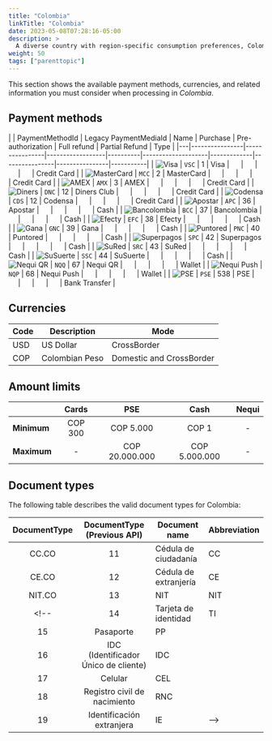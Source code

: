 ```yaml
---
title: "Colombia"
linkTitle: "Colombia"
date: 2023-05-08T07:28:16-05:00
description: >
  A diverse country with region-specific consumption preferences, Colombians are early adopters of technology solutions while still clinging to traditional habits. _**Colombia**_ is one of the startup hubs of Latin America, and new electronic payment methods, including digital wallets, coexist with a diverse list of cash payment solutions.
weight: 50
tags: ["parenttopic"]
---
```


This section shows the available payment methods, currencies, and related information you must consider when processing in _Colombia_.

## Payment methods

|  | PaymentMethodId | Legacy PaymentMediaId | Name   | Purchase | Pre-authorization | Full refund | Partial Refund | Type           |
|---|----------------|----------------|------------------|----------|--------------------|-------------|----------------|----------------|-----------|
| <img src="https://s3.amazonaws.com/gateway.prod.bamboopayment.com/payment-method-logos/Visa_CreditCard.png" alt="Visa" style="min-width: 40px;" /> | `VSC` | 1   | Visa             | <img src="/assets/check_mark_64.png" width="15px"/>        | <img src="/assets/check_mark_64.png" width="15px"/>                | <img src="/assets/check_mark_64.png" width="15px"/>           | <img src="/assets/check_mark_64.png" width="15px"/>             | Credit Card   |
| <img src="https://s3.amazonaws.com/gateway.prod.bamboopayment.com/payment-method-logos/MasterCard_CreditCard.png" alt="MasterCard" style="min-width: 40px;" /> | `MCC` | 2   | MasterCard       | <img src="/assets/check_mark_64.png" width="15px"/>        | <img src="/assets/check_mark_64.png" width="15px"/>                | <img src="/assets/check_mark_64.png" width="15px"/>           | <img src="/assets/check_mark_64.png" width="15px"/>             | Credit Card   |
| <img src="https://s3.amazonaws.com/gateway.prod.bamboopayment.com/payment-method-logos/AmericanExpress_CreditCard.png" alt="AMEX" style="min-width: 40px;" /> | `AMX` | 3   | AMEX             | <img src="/assets/check_mark_64.png" width="15px"/>        | <img src="/assets/x_mark_64.png" width="15px"/>                | <img src="/assets/x_mark_64.png" width="15px"/>           | <img src="/assets/x_mark_64.png" width="15px"/>             | Credit Card   |
| <img src="https://s3.amazonaws.com/gateway.prod.bamboopayment.com/payment-method-logos/12_diners.png" alt="Diners" style="min-width: 40px;" /> | `DNC` | 12  | Diners Club      | <img src="/assets/check_mark_64.png" width="15px"/>        | <img src="/assets/x_mark_64.png" width="15px"/>                | <img src="/assets/x_mark_64.png" width="15px"/>           | <img src="/assets/x_mark_64.png" width="15px"/>             | Credit Card   |
| <img src="https://s3.amazonaws.com/gateway.prod.bamboopayment.com/payment-method-logos/12_diners.png" alt="Codensa" style="min-width: 40px;" /> | `CDS` | 12  | Codensa          | <img src="/assets/check_mark_64.png" width="15px"/>        | <img src="/assets/x_mark_64.png" width="15px"/>                | <img src="/assets/x_mark_64.png" width="15px"/>           | <img src="/assets/x_mark_64.png" width="15px"/>             | Credit Card   |
| <img src="https://s3.amazonaws.com/gateway.prod.bamboopayment.com/payment-method-logos/Apostar_PhysicalNetwork.png" alt="Apostar" style="min-width: 40px;" /> | `APC` | 36  | Apostar          | <img src="/assets/check_mark_64.png" width="15px"/>        | <img src="/assets/x_mark_64.png" width="15px"/>                | <img src="/assets/x_mark_64.png" width="15px"/>           | <img src="/assets/x_mark_64.png" width="15px"/>             | Cash          | 
| <img src="https://s3.amazonaws.com/gateway.prod.bamboopayment.com/payment-method-logos/Bancolombia_PhysicalNetwork.png" alt="Bancolombia" style="min-width: 40px;" /> | `BCC` | 37  | Bancolombia      | <img src="/assets/check_mark_64.png" width="15px"/>        | <img src="/assets/x_mark_64.png" width="15px"/>                | <img src="/assets/x_mark_64.png" width="15px"/>           | <img src="/assets/x_mark_64.png" width="15px"/>             | Cash          |
| <img src="https://s3.amazonaws.com/gateway.prod.bamboopayment.com/payment-method-logos/Efecty_PhysicalNetwork.png" alt="Efecty" style="min-width: 40px;" /> | `EFC` | 38  | Efecty           | <img src="/assets/check_mark_64.png" width="15px"/>        | <img src="/assets/x_mark_64.png" width="15px"/>                | <img src="/assets/x_mark_64.png" width="15px"/>           | <img src="/assets/x_mark_64.png" width="15px"/>             | Cash          | 
| <img src="https://s3.amazonaws.com/gateway.prod.bamboopayment.com/payment-method-logos/Gana_PhysicalNetwork.png" alt="Gana" style="min-width: 40px;" /> | `GNC` | 39  | Gana             | <img src="/assets/check_mark_64.png" width="15px"/>        | <img src="/assets/x_mark_64.png" width="15px"/>                | <img src="/assets/x_mark_64.png" width="15px"/>           | <img src="/assets/x_mark_64.png" width="15px"/>             | Cash          |
| <img src="https://s3.amazonaws.com/gateway.prod.bamboopayment.com/payment-method-logos/Puntored_PhysicalNetwork.png" alt="Puntored" style="min-width: 40px;" /> | `PNC` | 40  | Puntored         | <img src="/assets/check_mark_64.png" width="15px"/>        | <img src="/assets/x_mark_64.png" width="15px"/>                | <img src="/assets/x_mark_64.png" width="15px"/>           | <img src="/assets/x_mark_64.png" width="15px"/>             | Cash          |
| <img src="https://s3.amazonaws.com/gateway.prod.bamboopayment.com/payment-method-logos/Superpagos_PhysicalNetwork.png" alt="Superpagos" style="min-width: 40px;" /> | `SPC` | 42  | Superpagos       | <img src="/assets/check_mark_64.png" width="15px"/>        | <img src="/assets/x_mark_64.png" width="15px"/>                | <img src="/assets/x_mark_64.png" width="15px"/>           | <img src="/assets/x_mark_64.png" width="15px"/>             | Cash          |
| <img src="https://s3.amazonaws.com/gateway.prod.bamboopayment.com/payment-method-logos/Sured_PhysicalNetwork.png" alt="SuRed" style="min-width: 40px;" /> | `SRC` | 43  | SuRed            | <img src="/assets/check_mark_64.png" width="15px"/>        | <img src="/assets/x_mark_64.png" width="15px"/>                | <img src="/assets/x_mark_64.png" width="15px"/>           | <img src="/assets/x_mark_64.png" width="15px"/>             | Cash          |
| <img src="https://s3.amazonaws.com/gateway.prod.bamboopayment.com/payment-method-logos/Susuerte_PhysicalNetwork.png" alt="SuSuerte" style="min-width: 40px;" /> | `SSC` | 44  | SuSuerte         | <img src="/assets/check_mark_64.png" width="15px"/>        | <img src="/assets/x_mark_64.png" width="15px"/>                | <img src="/assets/x_mark_64.png" width="15px"/>           | <img src="/assets/x_mark_64.png" width="15px"/>             | Cash          |
| <img src="https://s3.amazonaws.com/gateway.prod.bamboopayment.com/payment-method-logos/NequiQr_BankTransfer.png" alt="Nequi QR" style="min-width: 40px;" /> | `NQQ` | 67  | Nequi QR         | <img src="/assets/check_mark_64.png" width="15px"/>        | <img src="/assets/x_mark_64.png" width="15px"/>                | <img src="/assets/check_mark_64.png" width="15px"/>           | <img src="/assets/check_mark_64.png" width="15px"/>             | Wallet        |
| <img src="https://s3.amazonaws.com/gateway.prod.bamboopayment.com/payment-method-logos/NequiPush_BankTransfer.png" alt="Nequi Push" style="min-width: 40px;" /> | `NQP` | 68  | Nequi Push       | <img src="/assets/check_mark_64.png" width="15px"/>        | <img src="/assets/x_mark_64.png" width="15px"/>                | <img src="/assets/check_mark_64.png" width="15px"/>           | <img src="/assets/check_mark_64.png" width="15px"/>             | Wallet        |
| <img src="https://s3.amazonaws.com/gateway.prod.bamboopayment.com/payment-method-logos/Fasttrack_BankTransfer.png" alt="PSE" style="min-width: 40px;" /> | `PSE` | 538 | PSE              | <img src="/assets/check_mark_64.png" width="15px"/>        | <img src="/assets/x_mark_64.png" width="15px"/>                | <img src="/assets/x_mark_64.png" width="15px"/>           | <img src="/assets/x_mark_64.png" width="15px"/>             | Bank Transfer |



## Currencies

| Code | Description    | Mode                     |
|------|----------------|--------------------------|
| USD  | US Dollar      | CrossBorder              |
| COP  | Colombian Peso | Domestic and CrossBorder |

## Amount limits

|  | Cards | PSE | Cash | Nequi |
|---|:---:|:---:|:---:|:---:|
| **Minimum** | COP 300 | COP 5.000 | COP 1 | - |
| **Maximum** | - | COP 20.000.000 | COP 5.000.000 | - |

## Document types
The following table describes the valid document types for Colombia:

| DocumentType | DocumentType (Previous API) | Document name                        | Abbreviation |
|:-------------:|:-------------------:|--------------------------------------|--------------|
| CC.CO         | 11                  | Cédula de ciudadanía                 | CC           |
| CE.CO         | 12                  | Cédula de extranjería                | CE           |
| NIT.CO        | 13                  | NIT                                  | NIT          |
<!--| 14   | Tarjeta de identidad                 | TI           |
| 15   | Pasaporte                            | PP           |
| 16   | IDC (Identificador Único de cliente) | IDC          |
| 17   | Celular                              | CEL          |
| 18   | Registro civil de nacimiento         | RNC          |
| 19   | Identificación extranjera            | IE           |-->